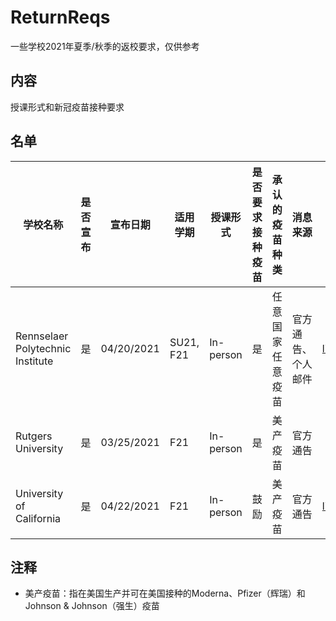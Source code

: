 # ReturnReqs
一些学校2021年夏季/秋季的返校要求，仅供参考
## 内容
授课形式和新冠疫苗接种要求
## 名单
| 学校名称                          | 是否宣布 | 宣布日期    | 适用学期   | 授课形式   | 是否要求接种疫苗  | 承认的疫苗种类    | 消息来源           | 链接 |
|----------------------------------|----------|------------|-----------|-----------|------------------|------------------|-------------------|------|
| Rennselaer Polytechnic Institute | 是       | 04/20/2021 | SU21, F21 | In-person | 是               | 任意国家任意疫苗   | 官方通告、个人邮件 |[link](https://covid19.rpi.edu/announcements/summer-and-fall-semester-2021 "Summer and Fall Semester 2021")|
| Rutgers University               | 是       | 03/25/2021 | F21       | In-person | 是               | 美产疫苗          | 官方通告       ||
| University of California         | 是       | 04/22/2021 | F21       | In-person | 鼓励             | 美产疫苗          | 官方通告       |[link](https://www.universityofcalifornia.edu/press-room/uc-encourages-covid-19-vaccinations-university-communities-while-reviewing-policy "UC encourages COVID-19 vaccinations for university communities while reviewing policy requirements")|
## 注释
* 美产疫苗：指在美国生产并可在美国接种的Moderna、Pfizer（辉瑞）和Johnson & Johnson（强生）疫苗
